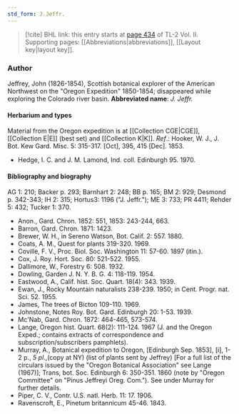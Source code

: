 ```yaml
---
std_form: J.Jeffr.
---
```


> [!cite] BHL link: this entry starts at [page 434](https://www.biodiversitylibrary.org/page/33068676) of TL-2 Vol. II.
> Supporting pages: [[Abbreviations|abbreviations]], [[Layout key|layout key]].

### Author

Jeffrey, John (1826-1854), Scottish botanical explorer of the American Northwest on the "Oregon Expedition" 1850-1854; disappeared while exploring the Colorado river basin. 
**Abbreviated name**: *J. Jeffr.*

#### Herbarium and types

Material from the Oregon expedition is at [[Collection CGE|CGE]], [[Collection E|E]] (best set) and [[Collection K|K]].
*Ref*.: Hooker, W. J., J. Bot. Kew Gard. Misc. 5: 315-317. \[Oct\], 395, 415 \[Dec\]. 1853.
- Hedge, I. C. and J. M. Lamond, Ind. coll. Edinburgh 95. 1970.

#### Bibliography and biography

AG 1: 210; Backer p. 293; Barnhart 2: 248; BB p. 165; BM 2: 929; Desmond p. 342-343; IH 2: 315; Hortus3: 1196 ("J. Jeffr."); ME 3: 733; PR 4411; Rehder 5: 432; Tucker 1: 370.
- Anon., Gard. Chron. 1852: 551, 1853: 243-244, 663.
- Barron, Gard. Chron. 1871: 1423.
- Brewer, W. H., in Sereno Watson, Bot. Calif. 2: 557. 1880.
- Coats, A. M., Quest for plants 319-320. 1969.
- Coville, F. V., Proc. Biol. Soc. Washington 11: 57-60. 1897 (itin.).
- Cox, J. Roy. Hort. Soc. 80: 521-522. 1955.
- Dallimore, W., Forestry 6: 508. 1932.
- Dowling, Garden J. N. Y. B. G. 4: 118-119. 1954.
- Eastwood, A., Calif. hist. Soc. Quart. 18(4): 343. 1939.
- Ewan, J., Rocky Mountain naturalists 238-239. 1950; in Cent. Progr. nat. Sci. 52. 1955.
- James, The trees of Bicton 109-110. 1969.
- Johnstone, Notes Roy. Bot. Gard. Edinburgh 20: 1-53. 1939.
- Mc'Nab, Gard. Chron. 1872: 464-465, 573-574.
- Lange, Oregon hist. Quart. 68(2): 111-124. 1967 (J. and the Oregon Exped.; contains extracts of correspondence and subscription/subscribers pamphlets).
- Murray, A., Botanical expedition to Oregon, \[Edinburgh Sep. 1853\], \[i\], 1-2 p., *5 pl*.,(copy at NY) (list of plants sent by Jeffrey) \[For a full list of the circulars issued by the "Oregon Botanical Association" see Lange (1967)\]; Trans, bot. Soc. Edinburgh 6: 350-351. 1860 (note by "Oregon Committee" on "Pinus Jeffreyi Oreg. Com."). See under Murray for further details.
- Piper, C. V., Contr. U.S. natl. Herb. 11: 17. 1906.
- Ravenscroft, E., Pinetum britannicum 45-46. 1843.

